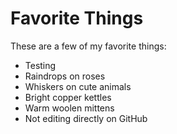 # Favorite Things

These are a few of my favorite things:

- Testing
- Raindrops on roses
- Whiskers on cute animals
- Bright copper kettles
- Warm woolen mittens
- Not editing directly on GitHub
